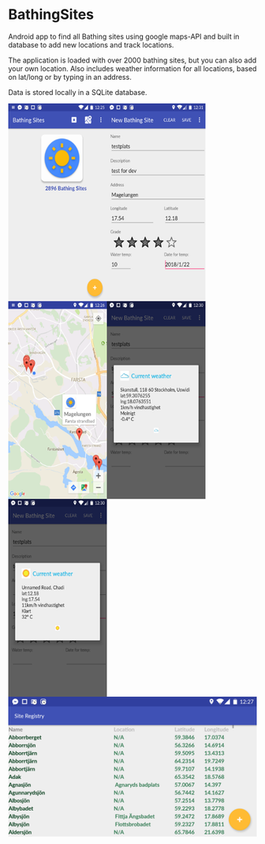 # BathingSites
Android app to find all Bathing sites using google maps-API and built in database to add new locations and track locations.

The application is loaded with over 2000 bathing sites, but you can also add your own location. Also includes
weather information for all locations, based on lat/long or by typing in an address.

Data is stored locally in a SQLite database.

<a href="url"><img src="https://github.com/davidhegardt/BathingSites/blob/master/startscreen.png" align="left" height="400" width="200"></a>

<a href="url"><img src="https://github.com/davidhegardt/BathingSites/blob/master/fullmenu.png" align="left" height="400" width="200" ></a>
<a href="url"><img src="https://github.com/davidhegardt/BathingSites/blob/master/location.png" align="left" height="400" width="200" ></a>
<a href="url"><img src="https://github.com/davidhegardt/BathingSites/blob/master/name_location.png" align="left" height="400" width="200" ></a>
<a href="url"><img src="https://github.com/davidhegardt/BathingSites/blob/master/coordinates.png" align="left" height="400" width="200" ></a>

    
<a href="url"><img src="https://github.com/davidhegardt/BathingSites/blob/master/database.png" ></a>
